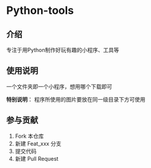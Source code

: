 # Python-tools

## 介绍
专注于用Python制作好玩有趣的小程序、工具等

## 使用说明

一个文件夹即一个小程序，想用哪个下载即可

**特别说明**： 程序所使用的图片要放在同一级目录下方可使用

## 参与贡献
1. Fork 本仓库
2. 新建 Feat_xxx 分支
3. 提交代码
4. 新建 Pull Request
